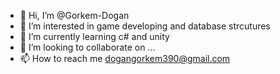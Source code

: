 - 👋 Hi, I’m @Gorkem-Dogan
- 👀 I’m interested in game developing and database strcutures
- 🌱 I’m currently learning c# and unity
- 💞️ I’m looking to collaborate on ...
- 📫 How to reach me dogangorkem390@gmail.com

<!---
Gorkem-Dogan/Gorkem-Dogan is a ✨ special ✨ repository because its `README.md` (this file) appears on your GitHub profile.
You can click the Preview link to take a look at your changes.
--->
